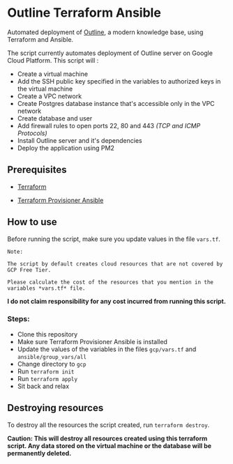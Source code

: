 # Outline Terraform Ansible

Automated deployment of [Outline](https://github.com/outline/outline), a modern knowledge base, using Terraform and Ansible.

The script currently automates deployment of Outline server on Google Cloud Platform. This script will :

- Create a virtual machine
- Add the SSH public key specified in the variables to authorized keys in the virtual machine
- Create a VPC network
- Create Postgres database instance that's accessible only in the VPC network
- Create database and user
- Add firewall rules to open ports 22, 80 and 443 *(TCP and ICMP Protocols)*
- Install Outline server and it's dependencies
- Deploy the application using PM2

## Prerequisites

- [Terraform](https://learn.hashicorp.com/tutorials/terraform/install-cli)

- [Terraform Provisioner Ansible](https://github.com/radekg/terraform-provisioner-ansible)

## How to use

Before running the script, make sure you update values in the file `vars.tf`. 

    Note:

    The script by default creates cloud resources that are not covered by GCP Free Tier.
    
    Please calculate the cost of the resources that you mention in the variables *vars.tf* file.
    
**I do not claim responsibility for any cost incurred from running this script.**

### Steps:

- Clone this repository
- Make sure Terraform Provisioner Ansible is installed
- Update the values of the variables in the files `gcp/vars.tf` and `ansible/group_vars/all`
- Change directory to `gcp`
- Run `terraform init`
- Run `terraform apply`
- Sit back and relax

## Destroying resources

To destroy all the resources the script created, run `terraform destroy`.

**Caution: This will destroy all resources created using this terraform script. Any data stored on the virtual machine or the database will be permanently deleted.**
